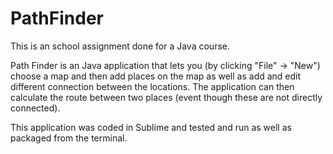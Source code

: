 # PathFinder

This is an school assignment done for a Java course.

Path Finder is an Java application that lets you (by clicking "File" -> "New") choose a map and then add places on the map as well as add and edit different connection between the locations. The application can then calculate the route between two places (event though these are not directly connected).

This application was coded in Sublime and tested and run as well as packaged from the terminal. 

